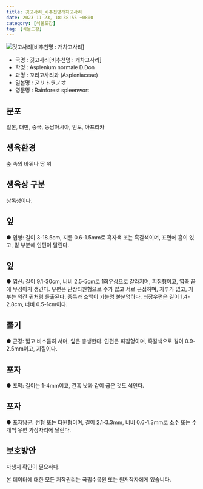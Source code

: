 ```yaml
---
title: 깃고사리_비추천명개차고사리
date: 2023-11-23, 18:38:55 +0800
category: [식물도감]
tag: [식물도감]
---
```




![깃고사리[비추천명 : 개차고사리]](http://www.nature.go.kr/fileUpload/plants/basic/Aspleniaceae/Asplenium/4169/1_th2.JPG)
- 국명 : 깃고사리[비추천명 : 개차고사리]
- 학명 : Asplenium normale D.Don
- 과명 : 꼬리고사리과 (Aspleniaceae)
- 일본명 : ヌリトラノオ
- 영문명 : Rainforest spleenwort


## 분포
일본, 대만, 중국, 동남아시아, 인도, 아프리카 
## 생육환경
숲 속의 바위나 땅 위 
## 생육상 구분
상록성이다. 
## 잎
● 엽병: 길이 3-18.5cm, 지름 0.6-1.5mm로 흑자색 또는 흑갈색이며, 표면에 흠이 있고, 밑 부분에 인편이 달린다. 
## 잎
● 엽신: 길이 9.1-30cm, 너비 2.5-5cm로 1회우상으로 갈라지며, 피침형이고, 엽축 끝에 무성아가 생긴다. 우편은 난상타원형으로 수가 많고 서로 근접하며, 자루가 없고, 기부는 약간 귀처럼 돌출된다. 중륵과 소맥이 가늘명 불분명하다. 최장우편은 길이 1.4-2.8cm, 너비 0.5-1cm이다. 
## 줄기
● 근경: 짧고 비스듬히 서며, 잎은 총생한다. 인편은 피침형이며, 흑갈색으로 길이 0.9-2.5mm이고, 지질이다. 
## 포자
● 포막: 길이는 1-4mm이고, 간혹 낫과 같이 굽은 것도 섞인다. 
## 포자
● 포자낭군: 선형 또는 타원형이며, 길이 2.1-3.3mm, 너비 0.6-1.3mm로 소수 또는 수 개씩 우편 가장자리에 달린다. 
## 보호방안
자생지 확인이 필요하다.






본 데이터에 대한 모든 저작권리는 국립수목원 또는 원저작자에게 있습니다.
